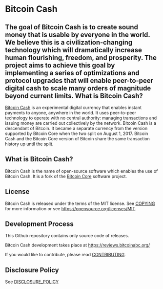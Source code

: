 # Bitcoin Cash

The goal of Bitcoin Cash is to create sound money that is usable by everyone in
the world. We believe this is a civilization-changing technology which will
dramatically increase human flourishing, freedom, and prosperity. The project
aims to achieve this goal by implementing a series of optimizations and
protocol upgrades that will enable peer-to-peer digital cash to scale many
orders of magnitude beyond current limits.
What is Bitcoin Cash?
---------------------

[Bitcoin Cash](https://www.bitcoincash.org/) is an experimental digital
currency that enables instant payments to anyone, anywhere in the world. It
uses peer-to-peer technology to operate with no central authority: managing
transactions and issuing money are carried out collectively by the network.
Bitcoin Cash is a descendant of Bitcoin. It became a separate currency from
the version supported by Bitcoin Core when the two split on August 1, 2017.
Bitcoin Cash and the Bitcoin Core version of Bitcoin share the same
transaction history up until the split.

What is Bitcoin Cash?
--------------------

Bitcoin Cash is the name of open-source software which enables the use of
Bitcoin Cash. It is a fork of the [Bitcoin Core](https://bitcoincore.org)
software project.

License
-------

Bitcoin Cash is released under the terms of the MIT license. See
[COPYING](COPYING) for more information or see
https://opensource.org/licenses/MIT.

Development Process
-------------------

This Github repository contains only source code of releases.

Bitcoin Cash development takes place at https://reviews.bitcoinabc.org/

If you would like to contribute, please read [CONTRIBUTING](CONTRIBUTING.md).

Disclosure Policy
-----------------

See [DISCLOSURE_POLICY](DISCLOSURE_POLICY.md)
